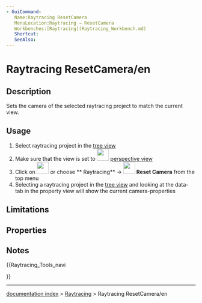 ```yaml
---
- GuiCommand:
   Name:Raytracing ResetCamera
   MenuLocation:Raytracing → ResetCamera
   Workbenches:[Raytracing](Raytracing_Workbench.md)
   Shortcut:
   SeeAlso:
---
```


# Raytracing ResetCamera/en

## Description

Sets the camera of the selected raytracing project to match the current view.

## Usage

1.  Select raytracing project in the [tree view](Tree_view.md)
2.  Make sure that the view is set to <img alt="" src=images/Std_PerspectiveCamera.svg  style="width:32px;"> [perspective view](Std_PerspectiveCamera.md)
3.  Click on <img alt="" src=images/Raytracing_ResetCamera.svg  style="width:32px;"> or choose ** Raytracing** → **<img src="images/Raytracing_ResetCamera.svg" width=32px> Reset Camera** from the top menu
4.  Selecting a raytracing project in the [tree view](Tree_view.md) and looking at the data-tab in the property view will show the current camera-properties

## Limitations

## Properties

## Notes





{{Raytracing_Tools_navi

}}

---
[documentation index](../README.md) > [Raytracing](Raytracing_Workbench.md) > Raytracing ResetCamera/en
